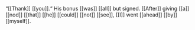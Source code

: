 “[[Thank]] [[you]].“ His bonus [[was]] [[all]] but signed. [[After]] giving [[a]] [[nod]] [[that]] [[he]] [[could]] [[not]] [[see]], [[I]] went [[ahead]] [[by]] [[myself]]. 